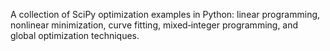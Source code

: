 A collection of SciPy optimization examples in Python: linear programming, nonlinear minimization, curve fitting, mixed‑integer programming, and global optimization techniques.

